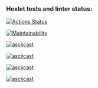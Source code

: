 ### Hexlet tests and linter status:
[![Actions Status](https://github.com/arisesinmight/python-project-49/workflows/hexlet-check/badge.svg)](https://github.com/arisesinmight/python-project-49/actions)

[![Maintainability](https://api.codeclimate.com/v1/badges/c777c42d524002db4529/maintainability)](https://codeclimate.com/github/arisesinmight/python-project-49/maintainability)

[![asciicast](https://asciinema.org/a/520294.svg)](https://asciinema.org/a/520294)

[![asciicast](https://asciinema.org/a/23oQs7DXtHDTSYSsWIX4oGCWF.svg)](https://asciinema.org/a/23oQs7DXtHDTSYSsWIX4oGCWF)

[![asciicast](https://asciinema.org/a/xsJg4ZdSPPB3oLwfg0iTZdTCS.svg)](https://asciinema.org/a/xsJg4ZdSPPB3oLwfg0iTZdTCS)

[![asciicast](https://asciinema.org/a/CGlfmvAz5PRO2HL3yV2Amb2qJ.svg)](https://asciinema.org/a/CGlfmvAz5PRO2HL3yV2Amb2qJ)
